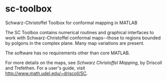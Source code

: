 sc-toolbox
==========

Schwarz-Christoffel Toolbox for conformal mapping in MATLAB

The SC Toolbox contains numerical routines and graphical interfaces to 
work with Schwarz-Christoffel conformal maps--those to regions bounded by 
polgons in the complex plane. Many map variations are present. 

The software has no requirements other than core MATLAB.

For more details on the maps, see _Schwarz Christoffel Mapping_, by 
Driscoll and Trefethen. For a user's guide, visit http://www.math.udel.edu/~driscoll/SC.

